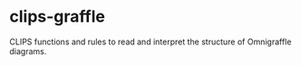 clips-graffle
=============

CLIPS functions and rules to read and interpret the structure of Omnigraffle diagrams.

